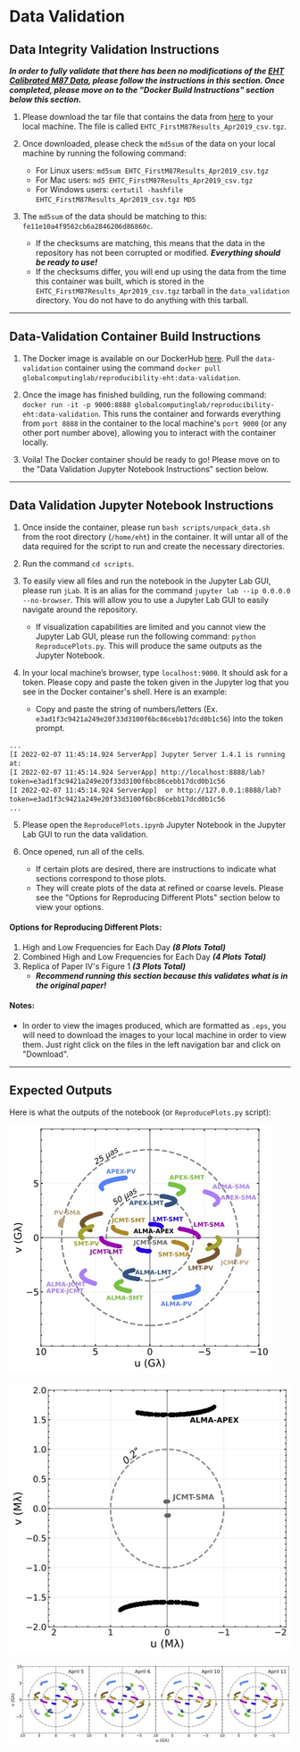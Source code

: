 # Data Validation

## Data Integrity Validation Instructions

**_In order to fully validate that there has been no modifications of the [EHT Calibrated M87 Data](https://datacommons.cyverse.org/browse/iplant/home/shared/commons_repo/curated/EHTC_FirstM87Results_Apr2019), please follow the instructions in this section. Once completed, please move on to the "Docker Build Instructions" section below this section._**

1. Please download the tar file that contains the data from [here](https://datacommons.cyverse.org/browse/iplant/home/shared/commons_repo/curated/EHTC_FirstM87Results_Apr2019/EHTC_FirstM87Results_Apr2019_csv.tgz) to your local machine. The file is called `EHTC_FirstM87Results_Apr2019_csv.tgz`. 

2. Once downloaded, please check the `md5sum` of the data on your local machine by running the following command: 
   * For Linux users: `md5sum EHTC_FirstM87Results_Apr2019_csv.tgz`
   * For Mac users:  `md5 EHTC_FirstM87Results_Apr2019_csv.tgz`
   * For Windows users: `certutil -hashfile EHTC_FirstM87Results_Apr2019_csv.tgz MD5`

3. The `md5sum` of the data should be matching to this: `fe11e10a4f9562cb6a2846206d86860c`. 
   * If the checksums are matching, this means that the data in the repository has not been corrupted or modified. **_Everything should be ready to use!_**
   * If the checksums differ, you will end up using the data from the time this container was built, which is stored in the `EHTC_FirstM87Results_Apr2019_csv.tgz` tarball in the `data_validation` directory. You do not have to do anything with this tarball.

------------------------------------------------------------------

## Data-Validation Container Build Instructions

1. The Docker image is available on our DockerHub [here](https://hub.docker.com/r/globalcomputinglab/reproducibility-eht/tags). Pull the `data-validation` container using the command `docker pull globalcomputinglab/reproducibility-eht:data-validation`.

2. Once the image has finished building, run the following command: `docker run -it -p 9000:8888 globalcomputinglab/reproducibility-eht:data-validation`. This runs the container and forwards everything from `port 8888` in the container to the local machine's `port 9000` (or any other port number above), allowing you to interact with the container locally.

3. Voila! The Docker container should be ready to go! Please move on to the "Data Validation Jupyter Notebook Instructions" section below.

------------------------------------------------------------------

## Data Validation Jupyter Notebook Instructions
1. Once inside the container, please run `bash scripts/unpack_data.sh ` from the root directory (`/home/eht`) in the container. It will untar all of the data required for the script to run and create the necessary directories.

2. Run the command `cd scripts`. 

3. To easily view all files and run the notebook in the Jupyter Lab GUI, please run `jLab`. It is an alias for the command `jupyter lab --ip 0.0.0.0 --no-browser`. This will allow you to use a Jupyter Lab GUI to easily navigate around the repository.
   * If visualization capabilities are limited and you cannot view the Jupyter Lab GUI, please run the following command: `python ReproducePlots.py`. This will produce the same outputs as the Jupyter Notebook.

4. In your local machine’s browser, type `localhost:9000`. It should ask for a token. Please copy and paste the token given in the Jupyter log that you see in the Docker container's shell. Here is an example:
    * Copy and paste the string of numbers/letters (Ex. `e3ad1f3c9421a249e20f33d3100f6bc86cebb17dcd0b1c56`) into the token prompt.

```
...
[I 2022-02-07 11:45:14.924 ServerApp] Jupyter Server 1.4.1 is running at:
[I 2022-02-07 11:45:14.924 ServerApp] http://localhost:8888/lab?token=e3ad1f3c9421a249e20f33d3100f6bc86cebb17dcd0b1c56
[I 2022-02-07 11:45:14.924 ServerApp]  or http://127.0.0.1:8888/lab?token=e3ad1f3c9421a249e20f33d3100f6bc86cebb17dcd0b1c56
...

```


5. Please open the `ReproducePlots.ipynb` Jupyter Notebook in the Jupyter Lab GUI to run the data validation. 

6. Once opened, run all of the cells.
   - If certain plots are desired, there are instructions to indicate what sections correspond to those plots. 
   - They will create plots of the data at refined or coarse levels. Please see the "Options for Reproducing Different Plots" section below to view your options.


#### Options for Reproducing Different Plots:
1. High and Low Frequencies for Each Day _**(8 Plots Total)**_
2. Combined High and Low Frequencies for Each Day _**(4 Plots Total)**_
3. Replica of Paper IV's Figure 1 _**(3 Plots Total)**_
   - _**Recommend running this section because this validates what is in the original paper!**_


#### Notes:
* In order to view the images produced, which are formatted as `.eps`, you will need to download the images to your local machine in order to view them. Just right click on the files in the left navigation bar and click on "Download".

------------------------------------------------------------------

## Expected Outputs

Here is what the outputs of the notebook (or `ReproducePlots.py` script):

![All telescope baselines for all days](https://github.com/TauferLab/Reproducibility_EHT/blob/main/data_validation/expected_outputs/All_Frequencies.jpg)

![Short telescope baselines](https://github.com/TauferLab/Reproducibility_EHT/blob/main/data_validation/expected_outputs/Close_Up_Frequencies.jpg)

![Telescope baselines for all days - Both high and low](https://github.com/TauferLab/Reproducibility_EHT/blob/main/data_validation/expected_outputs/Reproduced_All_Days.jpg)

